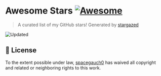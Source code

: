 # Awesome Stars [![Awesome](https://cdn.rawgit.com/sindresorhus/awesome/d7305f38d29fed78fa85652e3a63e154dd8e8829/media/badge.svg)](https://github.com/sindresorhus/awesome)

> A curated list of my GitHub stars! Generated by [stargazed](https://github.com/abhijithvijayan/stargazed)

![Updated](https://img.shields.io/badge/Updated-24--9--2025-blue.svg)


## 📝 License

To the extent possible under law, [spacegauch0](https://github.com/spacegauch0) has waived all copyright and related or neighboring rights to this work.


